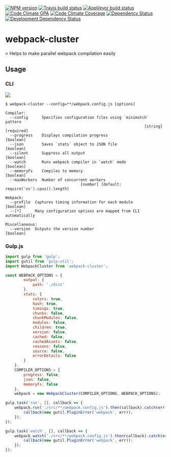 [![NPM version](http://img.shields.io/npm/v/webpack-cluster.svg?style=flat-square)](https://www.npmjs.org/package/webpack-cluster)
[![Travis build status](http://img.shields.io/travis/mdreizin/webpack-cluster/master.svg?style=flat-square)](https://travis-ci.org/mdreizin/webpack-cluster)
[![AppVeyor build status](https://img.shields.io/appveyor/ci/mdreizin/webpack-cluster/master.svg?style=flat-square)](https://ci.appveyor.com/project/mdreizin/webpack-cluster/branch/master)
[![Code Climate GPA](https://img.shields.io/codeclimate/github/mdreizin/webpack-cluster.svg?style=flat-square)](https://codeclimate.com/github/mdreizin/webpack-cluster)
[![Code Climate Coverage](https://img.shields.io/codeclimate/coverage/github/mdreizin/webpack-cluster.svg?style=flat-square)](https://codeclimate.com/github/mdreizin/webpack-cluster)
[![Dependency Status](https://img.shields.io/david/mdreizin/webpack-cluster.svg?style=flat-square)](https://david-dm.org/mdreizin/webpack-cluster)
[![Development Dependency Status](https://img.shields.io/david/dev/mdreizin/webpack-cluster.svg?style=flat-square)](https://david-dm.org/mdreizin/webpack-cluster#info=devDependencies)

<h1 id="webpack-cluster">webpack-cluster</h1>
> Helps to make parallel webpack compilation easily

<h2 id="webpack-cluster-usage">Usage</h2>

<h3 id="webpack-cluster-usage-cli">CLI</h3>

![](https://raw.github.com/mdreizin/webpack-cluster/master/.gitdown/cli.gif)

```
$ webpack-cluster --config=**/webpack.config.js [options]

Compiler:
  --config      Specifies configuration files using `minimatch` pattern
                                                             [string] [required]
  --progress    Displays compilation progress                          [boolean]
  --json        Saves `stats` object to JSON file                      [boolean]
  --silent      Suppress all output                                    [boolean]
  --watch       Runs webpack compiler in `watch` mode                  [boolean]
  --memoryFs    Compiles to memory                                     [boolean]
  --maxWorkers  Number of concurrent workers
                                 [number] [default: require('os').cpus().length]

Webpack:
  --profile  Captures timing information for each module               [boolean]
  --[*]      Many configuration options are mapped from CLI automatically

Miscellaneous:
  --version  Outputs the version number                                [boolean]

```

<h3 id="webpack-cluster-usage-gulp-js">Gulp.js</h3>

```javascript
import gulp from 'gulp';
import gutil from 'gulp-util';
import WebpackCluster from 'webpack-cluster';

const WEBPACK_OPTIONS = {
        output: {
            path: './dist'
        },
        stats: {
            colors: true,
            hash: true,
            timings: true,
            chunks: false,
            chunkModules: false,
            modules: false,
            children: true,
            version: false,
            cached: false,
            cachedAssets: false,
            reasons: false,
            source: false,
            errorDetails: false
        }
    },
    COMPILER_OPTIONS = {
        progress: false,
        json: false,
        memoryFs: false
    },
    webpack = new WebpackCluster(COMPILER_OPTIONS, WEBPACK_OPTIONS);

gulp.task('run', [], callback => {
    webpack.run('./src/**/webpack.config.js').then(callback).catch(err => {
        callback(new gutil.PluginError('webpack', err));
    });
});

gulp.task('watch', [], callback => {
    webpack.watch('./src/**/webpack.config.js').then(callback).catch(err => {
        callback(new gutil.PluginError('webpack', err));
    });
});

```
